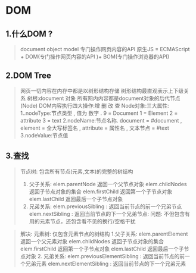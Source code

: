 # DOM
## 1.什么DOM ?
>document object model
>专门操作网页内容的API
>原生JS = ECMAScript + DOM(专门操作网页内容的API )+ BOM(专门操作浏览器的API)
## 2.DOM Tree
>网页一切内容在内存中都是以树形结构存储
>树形结构最直观表示上下级关系
>树根:document 对象
>所有网内内容都是document对象的后代节点(Node)
>DOM内容执行四大操作:增 删 改 查
>Node对象:三大属性:
>1..nodeType:节点类型 , 值为 数字 . 9 = Document 1 = Element 2 = attribute 3 = text
>2.nodeName:节点名称. document = #document , element = 全大写标签名 , attribute = 属性名 , 文本节点 = #text
>3.nodeValue:节点值
## 3.查找
>节点树: 包含所有节点(元素,文本)的完整的树结构
>1. 父子关系: elem.parentNode  返回一个父节点对象
>elem.childNodes   返回子节点对象的集合
>elem.firstChild      返回第一个子节点对象
>elem.lastChild       返回最后一个子节点对象
>2. 兄弟关系: elem.previousSibling  : 返回当前节点的前一个兄弟节点
>elem.nextSibling : 返回当前节点的下一个兄弟节点:
>问题: 不但包含有用的元素节点，还包含看不见的换行/空格干扰

>解决: 元素树: 仅包含元素节点的树结构
>1.父子关系: elem.parentElement  返回一个父元素对象
>elem.childNodes   返回子节点对象的集合
>elem.firstChild      返回第一个子节点对象
>elem.lastChild       返回最后一个子节点对象
>2. 兄弟关系: elem.previousElementSibling :  返回当前节点的前一个兄弟元素
>elem.nextElementSibling : 返回当前节点的下一个兄弟元素